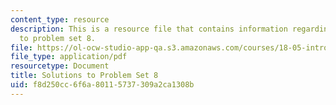 ```yaml
---
content_type: resource
description: This is a resource file that contains information regarding solutions
  to problem set 8.
file: https://ol-ocw-studio-app-qa.s3.amazonaws.com/courses/18-05-introduction-to-probability-and-statistics-spring-2014/f8d250cc6f6a80115737309a2ca1308b_MIT18_05S14_ps8_solutions.pdf
file_type: application/pdf
resourcetype: Document
title: Solutions to Problem Set 8
uid: f8d250cc-6f6a-8011-5737-309a2ca1308b
---
```

